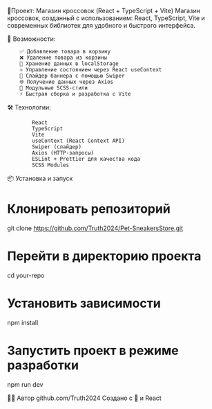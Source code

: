 📝Проект: Магазин кроссовок (React + TypeScript + Vite)
	Магазин кроссовок, созданный с использованием:
 	React, TypeScript, Vite и современных библиотек для удобного и быстрого интерфейса.

🚀 Возможности:

		✅ Добавление товара в корзину
		❌ Удаление товара из корзины
		💾 Хранение данных в localStorage
		⚛️ Управление состоянием через React useContext
		📱 Слайдер баннера с помощью Swiper
		🌐 Получение данных через Axios
		🎨 Модульные SCSS-стили
		⚡ Быстрая сборка и разработка с Vite



🛠️ Технологии:

			React
			TypeScript
			Vite
			useContext (React Context API)
			Swiper (слайдер)
			Axios (HTTP-запросы)
			ESLint + Prettier для качества кода
			SCSS Modules


📦 Установка и запуск
# Клонировать репозиторий
git clone https://github.com/Truth2024/Pet-SneakersStore.git

# Перейти в директорию проекта
cd your-repo

# Установить зависимости
npm install

# Запустить проект в режиме разработки
npm run dev

🧑‍💻 Автор
github.com/Truth2024
Создано с 💙 и React